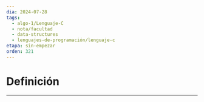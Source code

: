 ```yaml
---
dia: 2024-07-28
tags:
  - algo-1/Lenguaje-C
  - nota/facultad
  - data-structures
  - lenguajes-de-programación/lenguaje-c
etapa: sin-empezar
orden: 321
---
```

# Definición
---
